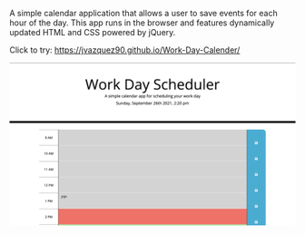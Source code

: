 A simple calendar application that allows a user to save events for each hour of the day. This app runs in the browser and features dynamically updated HTML and CSS powered by jQuery.

Click to try:
https://jvazquez90.github.io/Work-Day-Calender/


![Calender](assets/images/screenshot.png)